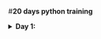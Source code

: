 #**20 days python training**


<details>
<summary><b>Day 1:</p>
</b></summary>
Lists,Filehandling
</details>
